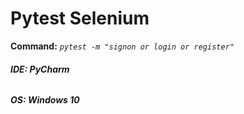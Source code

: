 # Pytest Selenium

**Command:** _`pytest -m "signon or login or register"`_


###### **IDE: PyCharm**

###### **OS: Windows 10**